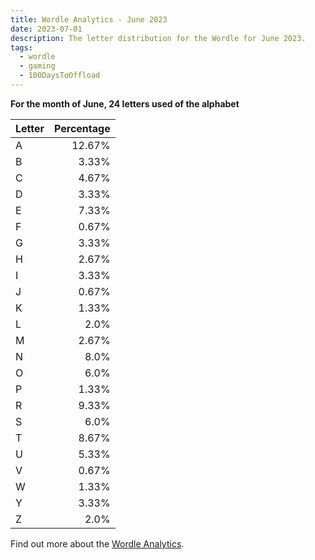 ```yaml
---
title: Wordle Analytics - June 2023
date: 2023-07-01
description: The letter distribution for the Wordle for June 2023.
tags: 
  - wordle
  - gaming
  - 100DaysToOffload
---
```


**For the month of June, 24 letters used of the alphabet**

| Letter | Percentage |
| :--- | ---:|
| A | 12.67% |
| B | 3.33% | 
| C | 4.67% | 
| D | 3.33% | 
| E | 7.33% | 
| F | 0.67% | 
| G | 3.33% | 
| H | 2.67% | 
| I | 3.33% | 
| J | 0.67% | 
| K | 1.33% | 
| L | 2.0% |  
| M | 2.67% | 
| N | 8.0% |  
| O | 6.0% |  
| P | 1.33% | 
| R | 9.33% | 
| S | 6.0% |  
| T | 8.67% | 
| U | 5.33% | 
| V | 0.67% | 
| W | 1.33% |
| Y | 3.33% |
| Z | 2.0% |

Find out more about the [Wordle Analytics](/blog/wordle-analytics/).
